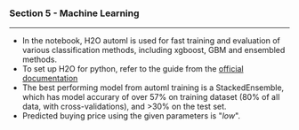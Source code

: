 ### Section 5 - Machine Learning
---
  
- In the notebook, H2O automl is used for fast training and evaluation of various classification methods, including xgboost, GBM and ensembled methods.
- To set up H2O for python, refer to the guide from the [official documentation](https://docs.h2o.ai/h2o/latest-stable/h2o-docs/downloading.html#install-in-python)
- The best performing model from automl training is a StackedEnsemble, which has model accurary of over 57% on training dataset (80% of all data, with cross-validations), and >30% on the test set.
- Predicted buying price using the given parameters is "*low*".
